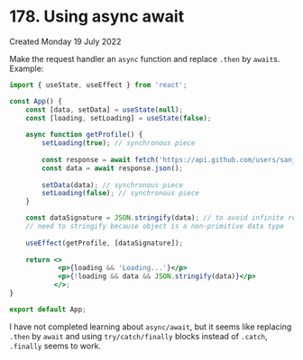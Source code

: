 # 178. Using async await
Created Monday 19 July 2022

Make the request handler an `async` function and replace `.then` by `await`s. Example:
```jsx
import { useState, useEffect } from 'react';

const App() {
	const [data, setData] = useState(null);
	const [loading, setLoading] = useState(false);
	
	async function getProfile() {
		setLoading(true); // synchronous piece
		
		const response = await fetch('https://api.github.com/users/sanjarcode');
		const data = await response.json();
		
		setData(data); // synchronous piece
		setLoading(false); // synchronous piece
	}

	const dataSignature = JSON.stringify(data); // to avoid infinite re-renders
	// need to stringify because object is a non-primitive data type
	
	useEffect(getProfile, [dataSignature]);
	
	return <>
			<p>{loading && 'Loading...'}</p>
			<p>{!loading && data && JSON.stringify(data)}</p>
		   </>;
}

export default App;
```
I have not completed learning about `async/await`, but it seems like replacing `.then` by `await` and using `try/catch/finally` blocks instead of `.catch`, `.finally` seems to work.